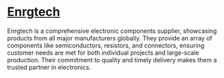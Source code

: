 # [Enrgtech](https://www.enrgtech.co.uk/)
Enrgtech is a comprehensive electronic components supplier, showcasing products from all major manufacturers globally. They provide an array of components like semiconductors, resistors, and connectors, ensuring customer needs are met for both individual projects and large-scale production. Their commitment to quality and timely delivery makes them a trusted partner in electronics.
